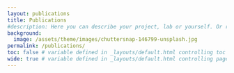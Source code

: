 ```yaml
---
layout: publications
title: Publications
#description: Here you can describe your project, lab or yourself. Or remove this page altogether if you don't want to do that.
background:
  image: /assets/theme/images/chuttersnap-146799-unsplash.jpg
permalink: /publications/
toc: false # variable defined in _layouts/default.html controlling toc appearance
wide: true # variable defined in _layouts/default.html controlling page width
---
```


